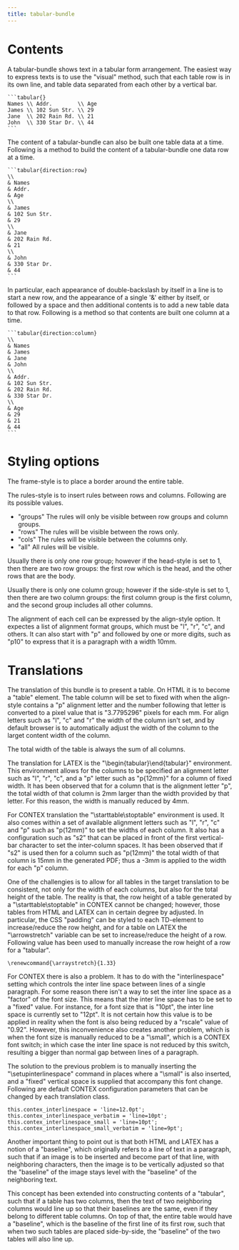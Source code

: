 ```yaml
---
title: tabular-bundle 
---
```


# Contents

A tabular-bundle shows text in a tabular form arrangement.
The easiest way to express texts is to use the "visual" method,
such that each table row is in its own line, and table data separated
from each other by a vertical bar. 

    ```tabular{}
    Names \\ Addr.        \\ Age
    James \\ 102 Sun Str. \\ 29
    Jane  \\ 202 Rain Rd. \\ 21
    John  \\ 330 Star Dr. \\ 44
    ```

The content of a tabular-bundle can also be built one table data at a 
time. Following is a method to build the content of a tabular-bundle
one data row at a time.

    ```tabular{direction:row}
    \\
    & Names 
    & Addr.        
    & Age
    \\
    & James 
    & 102 Sun Str. 
    & 29
    \\
    & Jane  
    & 202 Rain Rd. 
    & 21
    \\
    & John
    & 330 Star Dr. 
    & 44
    ```

In particular, each appearance of double-backslash by itself in a line is to start
a new row, and the appearance of a single '&' either by itself, or followed by a space
and then additional contents is to add a new table data to that row.
Following is a method so that contents are built one column at a time.

    ```tabular{direction:column}
    \\ 
    & Names
    & James
    & Jane
    & John
    \\
    & Addr.
    & 102 Sun Str.
    & 202 Rain Rd.
    & 330 Star Dr.
    \\
    & Age
    & 29
    & 21
    & 44
    ```

# Styling options

The frame-style is to place a border around the entire table.

The rules-style is to insert rules between rows and columns.
Following are its possible values.

- "groups" The rules will only be visible between row groups and column groups.
- "rows" The rules will be visible between the rows only.
- "cols" The rules will be visible between the columns only.
- "all" All rules will be visible.

Usually there is only one row group; however if the head-style is set to
1, then there are two row groups: the first row which is the head, and the other
rows that are the body.

Usually there is only one column group; however if the side-style is set
to 1, then there are two column groups: the first column group is the first column,
and the second group includes all other columns.

The alignment of each cell can be expressed by the align-style option. It
expectes a list of alignment format groups, which must be "l", "r", "c", and
others. It can also start with "p" and followed by one or more digits, such as
"p10" to express that it is a paragraph with a width 10mm. 


# Translations 

The translation of this bundle is to present a table. On HTML it is to become a
"table" element. The table column will be set to fixed with when the align-style
contains a "p" alignment letter and the number following that letter is
converted to a pixel value that is "3.7795296" pixels for each mm. For align
letters such as "l", "c" and "r" the width of the column isn't set, and by
default browser is to automatically adjust the width of the column to the larget
content width of the column.

The total width of the table is always the sum of all columns.

The translation for LATEX is the "\begin{tabular}\end{tabular}" environment.
This environment allows for the columns to be specified an alignment letter such
as "l", "r", "c", and a "p" letter such as "p{12mm}" for a column of fixed
width. It has been observed that for a column that is the alignment letter "p", 
the total width of that column is 2mm larger than the width provided by that letter.
For this reason, the width is manually reduced by 4mm.

For CONTEX translation the "\starttable\stoptable" environment is used. It also
comes within a set of available alignment letters such as "l", "r", "c" and "p"
such as "p(12mm)" to set the widths of each column. It also has a configuration
such as "s2" that can be placed in front of the first vertical-bar character to
set the inter-column spaces. It has been observed that if "s2" is used then for
a column such as "p(12mm)" the total width of that column is 15mm in the
generated PDF; thus a -3mm is applied to the width for each "p" column.

One of the challengies is to allow for all tables in the target translation to
be consistent, not only for the width of each columns, but also for the total
height of the table. The reality is that, the row height of a table generated by
a "\starttable\stoptable" in CONTEX cannot be changed; however, those tables
from HTML and LATEX can in certain degree by adjusted. In particular, the CSS
"padding" can be styled to each TD-element to increase/reduce the row height,
and for a table on LATEX the "\arrowstretch" variable can be set to
increase/reduce the height of a row. Following value has been used to manually
increase the row height of a row for a "tabular".

    \renewcommand{\arraystretch}{1.33}

For CONTEX there is also a problem. It has to do with the "interlinespace"
setting which controls the inter line space between lines of a single paragraph.
For some reason there isn't a way to set the inter line space as a "factor" of
the font size. This means that the inter line space has to be set to a "fixed"
value. For instance, for a font size that is "10pt", the inter line space is
currently set to "12pt". It is not certain how this value is to be applied in
reality when the font is also being reduced by a "rscale" value of "0.92".
However, this inconvenience also creates another problem, which is when the font
size is manually reduced to be a "\small", which is a CONTEX font switch; in
which case the inter line space is not reduced by this switch, resulting a
bigger than normal gap between lines of a paragraph.

The solution to the previous problem is to manually inserting the
"\setupinterlinespace" command in places where a "\small" is also inserted, and
a "fixed" vertical space is supplied that accompany this font change. Following
are default CONTEX configuration parameters that can be changed by each
translation class.

    this.contex_interlinespace = 'line=12.0pt';
    this.contex_interlinespace_verbatim = 'line=10pt';
    this.contex_interlinespace_small = 'line=10pt';
    this.contex_interlinespace_small_verbatim = 'line=9pt';

Another important thing to point out is that both HTML and LATEX has a notion of
a "baseline", which originally refers to a line of text in a paragraph, such
that if an image is to be inserted and become part of that line, with
neighboring characters, then the image is to be vertically adjusted so that the
"baseline" of the image stays level with the "baseline" of the neighboring text.
    
This concept has been extended into constructing contents of a "tabular", such
that if a table has two columns, then the text of two neighboring columns would
line up so that their baselines are the same, even if they belong to different
table columns. On top of that, the entire table would have a "baseline", which
is the baseline of the first line of its first row, such that when two such
tables are placed side-by-side, the "baseline" of the two tables will also line
up.

